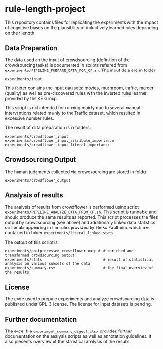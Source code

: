 # rule-length-project

This repository contains files for replicating the experiments with the impact of cognitive biases on the plausibility of inductively learned rules depending on their length.

## Data Preparation
The data used on the input of crowdsourcing (definition of the crowdsourcing tasks) is documented in scripts referred from ```experiments/PIPELINE_PREPARE_DATA_FOR_CF.sh```. The input data are in folder
```
experiments/input
```
This folder contains the input datasets: movies, mushroom, traffic, mercer (quality) as well as pre-discovered rules with the inverted rules learner provided by the KE Group.

This script is not intended for running mainly due to several manual interventions related mainly to the Traffic dataset, which resulted in  excessive number rules. 

The result of data preparation is in folders:
 ```
 experiments/crowdflower_input
 experiments/crowdflower_input_attribute_importance
 experiments/crowdflower_input_literal_importance
 ```

## Crowdsourcing Output
The human judgments collected via crowdsourcing are stored in folder
```
experiments/crowdflower_output
```

## Analysis of results
The analysis of results from crowdflower is performed using script ```experiments/PIPELINE_ANALYZE_DATA_FROM_CF.sh```. This script is runnable and should produce the same results as reported.
This script processes the files output by crowdsourcing (see above) and additionally linked data statistics on literals appearing in the rules provided by Heiko Paulheim, which are contained in folder `experiments/literal_linked_stats`.

The output of this script is
```
experiments/postprocessed_crowdflower_output # enriched and transformed crowdsourcing output
experiments/stats                            # result of statistical analysis on various subsets of the data
experiments/summary.csv                      # the final overview of the results
```

## License
The code used to prepare experiments and analyze crowdsourcing data is published under GPL-3 license. The license for input datasets is pending. 

## Further documentation
The excel file `experiment_summary_digest.xlsx` provides further documentation on the analysis scripts as well as annotation guidelines. It also presents overview of the statistical analysis of the results.
